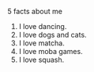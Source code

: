 5 facts about me

1. I love dancing.
2. I love dogs and cats.
3. I love matcha.
4. I love moba games.
5. I love squash.
